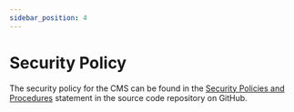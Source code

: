 ```yaml
---
sidebar_position: 4
---
```


Security Policy
===============

The security policy for the CMS can be found in the [Security Policies and Procedures](https://github.com/joomla/joomla-cms?tab=security-ov-file\#readme) statement in the source code repository on GitHub.

